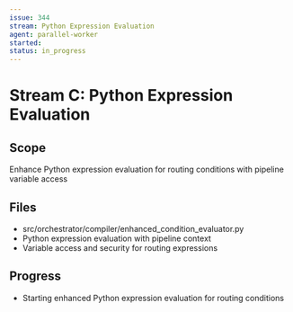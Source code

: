```yaml
---
issue: 344
stream: Python Expression Evaluation
agent: parallel-worker
started: 
status: in_progress
---
```


# Stream C: Python Expression Evaluation

## Scope
Enhance Python expression evaluation for routing conditions with pipeline variable access

## Files
- src/orchestrator/compiler/enhanced_condition_evaluator.py
- Python expression evaluation with pipeline context
- Variable access and security for routing expressions

## Progress
- Starting enhanced Python expression evaluation for routing conditions

